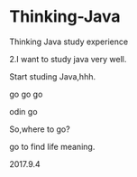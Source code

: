# Thinking-Java
Thinking Java study experience



2.I want to study java very well.


Start studing Java,hhh.

go go go

odin go

So,where to go?

go to find life meaning.

2017.9.4